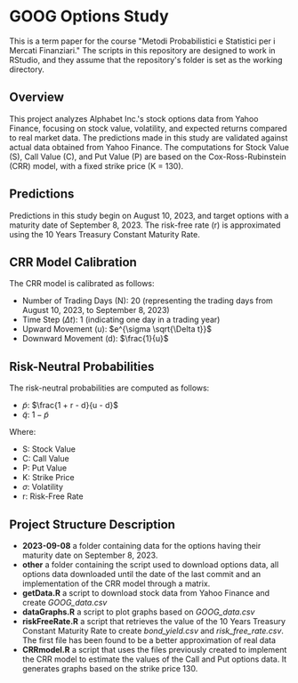 # GOOG Options Study

This is a term paper for the course "Metodi Probabilistici e Statistici per i Mercati Finanziari." The scripts in this repository are designed to work in RStudio, and they assume that the repository's folder is set as the working directory.

## Overview

This project analyzes Alphabet Inc.'s stock options data from Yahoo Finance, focusing on stock value, volatility, and expected returns compared to real market data. The predictions made in this study are validated against actual data obtained from Yahoo Finance. The computations for Stock Value (S), Call Value (C), and Put Value (P) are based on the Cox-Ross-Rubinstein (CRR) model, with a fixed strike price (K = 130).

## Predictions

Predictions in this study begin on August 10, 2023, and target options with a maturity date of September 8, 2023. The risk-free rate (r) is approximated using the 10 Years Treasury Constant Maturity Rate.

## CRR Model Calibration

The CRR model is calibrated as follows:

- Number of Trading Days (N): 20 (representing the trading days from August 10, 2023, to September 8, 2023)
- Time Step ($\Delta t$): 1 (indicating one day in a trading year)
- Upward Movement (u): $e^{\sigma \sqrt{\Delta t}}\$
- Downward Movement (d): $\frac{1}{u}$

## Risk-Neutral Probabilities

The risk-neutral probabilities are computed as follows:

- $\tilde{p}$: $\frac{1 + r - d}{u - d}$
- $\tilde{q}$: $1 - \tilde{p}$

Where:
- S: Stock Value
- C: Call Value
- P: Put Value
- K: Strike Price
- $\sigma$: Volatility
- r: Risk-Free Rate

## Project Structure Description

- **2023-09-08** a folder containing data for the options having their maturity date on September 8, 2023.
- **other** a folder containing the script used to download options data, all options data downloaded until the date of the last commit and an implementation of the CRR model through a matrix.
- **getData.R** a script to download stock data from Yahoo Finance and create *GOOG_data.csv*
- **dataGraphs.R** a script to plot graphs based on *GOOG_data.csv*
- **riskFreeRate.R** a script that retrieves the value of the 10 Years Treasury Constant Maturity Rate to create *bond_yield.csv* and *risk_free_rate.csv*. The first file has been found to be a better approximation of real data
- **CRRmodel.R** a script that uses the files previously created to implement the CRR model to estimate the values of the Call and Put options data. It generates graphs based on the strike price 130.
